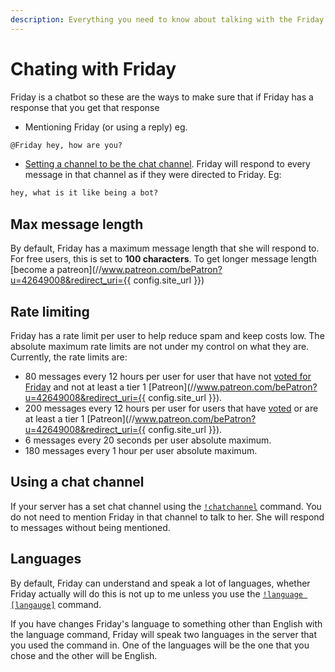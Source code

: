 ```yaml
---
description: Everything you need to know about talking with the Friday Discord bot and what to expect.
---
```


# Chating with Friday

Friday is a chatbot so these are the ways to make sure that if Friday has a response that you get that response

- Mentioning Friday (or using a reply) eg.

```md
@Friday hey, how are you?
```

- [Setting a channel to be the chat channel](/commands/moderation/#chatchannel). Friday will respond to every message in that channel as if they were directed to Friday. Eg:

```md
hey, what is it like being a bot?
```

## Max message length

By default, Friday has a maximum message length that she will respond to. For free users, this is set to **100 characters**. To get longer message length [become a patreon](//www.patreon.com/bePatron?u=42649008&redirect_uri={{ config.site_url }})

## Rate limiting

Friday has a rate limit per user to help reduce spam and keep costs low. The absolute maximum rate limits are not under my control on what they are. Currently, the rate limits are:

- 80 messages every 12 hours per user for user that have not [voted for Friday](https://top.gg/bot/476303446547365891/vote) and not at least a tier 1 [Patreon](//www.patreon.com/bePatron?u=42649008&redirect_uri={{ config.site_url }}).
- 200 messages every 12 hours per user for users that have [voted](https://top.gg/bot/476303446547365891/vote) or are at least a tier 1 [Patreon](//www.patreon.com/bePatron?u=42649008&redirect_uri={{ config.site_url }}).
- 6 messages every 20 seconds per user absolute maximum.
- 180 messages every 1 hour per user absolute maximum.

## Using a chat channel

If your server has a set chat channel using the [`!chatchannel`](/commands/moderation/#chatchannel) command. You do not need to mention Friday in that channel to talk to her. She will respond to messages without being mentioned.

## Languages

By default, Friday can understand and speak a lot of languages, whether Friday actually will do this is not up to me unless you use the [`!language [langauge]`](/commands/moderation/#language) command.

If you have changes Friday's language to something other than English with the language command, Friday will speak two languages in the server that you used the command in. One of the languages will be the one that you chose and the other will be English.
